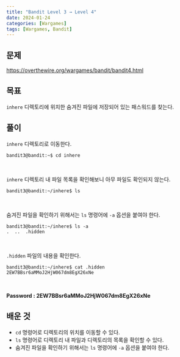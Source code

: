 ```yaml
---
title: "Bandit Level 3 → Level 4"
date: 2024-01-24
categories: [Wargames]
tags: [Wargames, Bandit]
---
```


## 문제
<https://overthewire.org/wargames/bandit/bandit4.html>

## 목표
`inhere` 디렉토리에 위치한 숨겨진 파일에 저장되어 있는 패스워드를 찾는다.
 
## 풀이
`inhere` 디렉토리로 이동한다.
```shell
bandit3@bandit:~$ cd inhere
```  

<br>  

`inhere` 디렉토리 내 파일 목록을 확인해보니 아무 파일도 확인되지 않는다.
```shell
bandit3@bandit:~/inhere$ ls

```  
<br>  


숨겨진 파일을 확인하기 위해서는 `ls` 명령어에 `-a` 옵션을 붙여야 한다.
```shell
bandit3@bandit:~/inhere$ ls -a
.  ..  .hidden
```  
<br>  

`.hidden` 파일의 내용을 확인한다.

```shell
bandit3@bandit:~/inhere$ cat .hidden
2EW7BBsr6aMMoJ2HjW067dm8EgX26xNe
```  

<br>  

**Password : 2EW7BBsr6aMMoJ2HjW067dm8EgX26xNe**

## 배운 것
- `cd` 명령어로 디렉토리의 위치를 이동할 수 있다.
- `ls` 명령어로 디렉토리 내 파일과 디렉토리의 목록을 확인할 수 있다.
- 숨겨진 파일을 확인하기 위해서는 `ls` 명령어에 `-a` 옵션을 붙여야 한다.